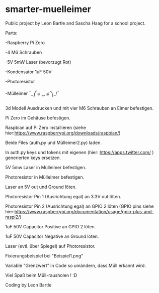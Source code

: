 # smarter-muelleimer
Public project by Leon Bartle and Sascha Haag for a school project.

Parts:

-Raspberry Pi Zero

-4 M6 Schrauben

-5V 5mW Laser (bevorzugt Rot)

-Kondensator 1uF 50V

-Photoresistor 

-Mülleimer ¯\_༼ ಥ ‿ ಥ ༽_/¯




3d Modell Ausdrucken und mit vier M6 Schrauben an Eimer befestigen. 

Pi Zero im Gehäuse befestigen.

Raspbian auf Pi Zero installieren (siehe hier:https://www.raspberrypi.org/downloads/raspbian/)

Beide Files (auth.py und Mülleimer2.py) laden.

In auth.py keys und tokens mit eigenen (hier: https://apps.twitter.com/ ) generierten keys ersetzen.

5V 5mw Laser in Mülleimer befestigen.

Photoresistor in Mülleimer befestigen.

Laser an 5V out und Ground löten.

Photoresistor Pin 1 (Ausrichtung egal) an 3.3V out löten. 

Photoresistor Pin 2 (Ausrichtung egal) an GPIO 2 löten (GPIO pins siehe hier:https://www.raspberrypi.org/documentation/usage/gpio-plus-and-raspi2/)

1uF 50V Capacitor Positive an GPIO 2 löten.

1uF 50V Capacitor Negative an Ground löten.

Laser (evtl. über Spiegel) auf Photoresistor.

Fixierungsbeispiel bei "Beispiel1.png"

Variable "Grenzwert" in Code so umändern, dass Müll erkannt wird.


Viel Spaß beim Müll-rausholen ! :D




Coding by Leon Bartle

